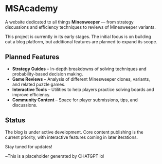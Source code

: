 # MSAcademy

A website dedicated to all things **Minesweeper** — from strategy discussions and efficiency techniques to reviews of Minesweeper variants.  

This project is currently in its early stages. The initial focus is on building out a blog platform, but additional features are planned to expand its scope.

## Planned Features
- **Strategy Guides** – In-depth breakdowns of solving techniques and probability-based decision making.  
- **Game Reviews** – Analysis of different Minesweeper clones, variants, and related puzzle games.  
- **Interactive Tools** – Utilities to help players practice solving boards and improve efficiency.  
- **Community Content** – Space for player submissions, tips, and discussions.  

## Status
The blog is under active development. Core content publishing is the current priority, with interactive features coming in later iterations.  

Stay tuned for updates!

~This is a placeholder generated by CHATGPT lol